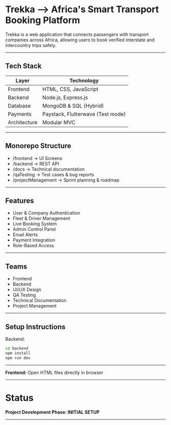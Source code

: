 # Trekka –> Africa's Smart Transport Booking Platform

Trekka is a web application that connects passengers with transport companies across Africa, allowing users to book verified interstate and intercountry trips safely.

---

## Tech Stack
|     Layer    | Technology |
|--------------|------------|
|   Frontend   | HTML, CSS, JavaScript |
|   Backend    | Node.js, Express.js |
|   Database   | MongoDB & SQL (Hybrid) |
|   Payments   | Paystack, Flutterwave (Test mode) |
| Architecture | Modular MVC |

---

## Monorepo Structure
- /frontend -> UI Screens
- /backend  -> REST API
- /docs     -> Technical documentation
- /qaTesting -> Test cases & bug reports 
- /projectManagement -> Sprint planning & roadmap

---

## Features
- User & Company Authentication
- Fleet & Driver Management
- Live Booking System
- Admin Control Panel
- Email Alerts
- Payment Integration
- Role-Based Access

---

## Teams
- Frontend
- Backend
- UI/UX Design
- QA Testing
- Technical Documentation
- Project Management

---

## Setup Instructions
Backend:
```bash
cd backend
npm install
npm run dev
```

---

**Frontend:** Open HTML files directly in browser

---

# Status
**Project Development Phase: INITIAL SETUP**

---